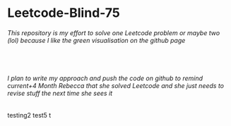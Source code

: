 # Leetcode-Blind-75

<h6> This repository is my effort to solve one Leetcode problem or maybe two (lol) because I like the green visualisation on the github page </h6>
<br>
<h6>I plan to write my approach and push the code on github to remind current+4 Month Rebecca that she solved Leetcode and she just needs to revise stuff the next time she sees it</h6>
testing2
test5
t
